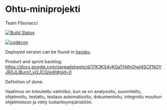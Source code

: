 # Ohtu-miniprojekti


Team Fibonacci

[![Build Status](https://travis-ci.org/Jhoneagle/Ohtu-miniprojekti.svg?branch=master)](https://travis-ci.org/Jhoneagle/Ohtu-miniprojekti)

[![codecov](https://codecov.io/gh/Jhoneagle/Ohtu-miniprojekti/branch/master/graph/badge.svg)](https://codecov.io/gh/Jhoneagle/Ohtu-miniprojekti)

Deployed version can be found in [heroku](https://ohtu-projekti.herokuapp.com/).

Product and sprint backlog: https://docs.google.com/spreadsheets/d/17K3KS4yK0aTHdhOhpl4SCFNOYJR0JLlBurp1_vI2JCQ/edit#gid=0


Definition of done:

Vaatimus on toteutettu valmiiksi, kun se on analysoitu, suunniteltu, ohjelmoitu, testattu, testaus automatisoitu, dokumentoitu, integroitu muuhun ohjelmistoon ja viety tuotantoympäristöön.

